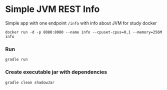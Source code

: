 Simple JVM REST Info
=====================

Simple app with one endpoint `/info` with info about JVM for study docker 

```
docker run -d -p 8080:8080 --name info --cpuset-cpus=0,1 --memory=256M info
```

### Run
```
gradle run
```

### Create executable jar with dependencies
```
gradle clean shadowJar
```
